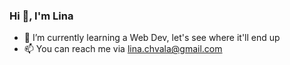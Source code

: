 ### Hi 👋, I'm Lina

- 🌱 I’m currently learning a Web Dev, let's see where it'll end up
- 📫 You can reach me via lina.chvala@gmail.com

<!--
**ukiy0-exe/ukiy0-exe** is a ✨ _special_ ✨ repository because its `README.md` (this file) appears on your GitHub profile.

Here are some ideas to get you started:

- 🔭 I’m currently working on ...
- 🌱 I’m currently learning ...
- 👯 I’m looking to collaborate on ...
- 🤔 I’m looking for help with ...
- 💬 Ask me about ...
- 📫 How to reach me: ...
- 😄 Pronouns: ...
- ⚡ Fun fact: ...
-->
